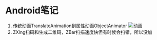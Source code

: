 # Android笔记
1. 传统动画TranslateAnimation到属性动画ObjectAnimator
![动画](http://oa4p40bdn.bkt.clouddn.com/Animator.gif "动画") 
2. ZXing扫码和生成二维码，ZBar扫描速度快但有时候会扫错，所以没加
